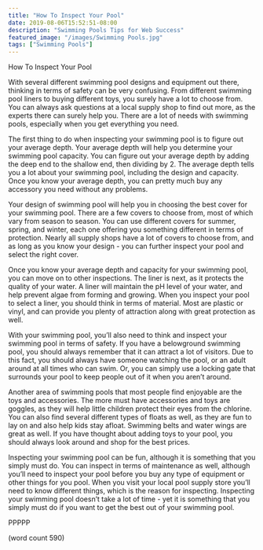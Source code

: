 ```yaml
---
title: "How To Inspect Your Pool"
date: 2019-08-06T15:52:51-08:00
description: "Swimming Pools Tips for Web Success"
featured_image: "/images/Swimming Pools.jpg"
tags: ["Swimming Pools"]
---
```


How To Inspect Your Pool

With several different swimming pool designs and equipment out there, thinking in terms of safety can be very confusing.  From different swimming pool liners to buying different toys, you surely have a lot to choose from.  You can always ask questions at a local supply shop to find out more, as the experts there can surely help you.  There are a lot of needs with swimming pools, especially when you get everything you need.

The first thing to do when inspecting your swimming pool is to figure out your average depth.  Your average depth will help you determine your swimming pool capacity.  You can figure out your average depth by adding the deep end to the shallow end, then dividing by 2.  The average depth tells you a lot about your swimming pool, including the design and capacity.  Once you know your average depth, you can pretty much buy any accessory you need without any problems.

Your design of swimming pool will help you in choosing the best cover for your swimming pool.  There are a few covers to choose from, most of which vary from season to season.  You can use different covers for summer, spring, and winter, each one offering you something different in terms of protection.  Nearly all supply shops have a lot of covers to choose from, and as long as you know your design - you can further inspect your pool and select the right cover.

Once you know your average depth and capacity for your swimming pool, you can move on to other inspections.  The liner is next, as it protects the quality of your water.  A liner will maintain the pH level of your water, and help prevent algae from forming and growing.  When you inspect your pool to select a liner, you should think in terms of material.  Most are plastic or vinyl, and can provide you plenty of attraction along with great protection as well.

With your swimming pool, you’ll also need to think and inspect your swimming pool in terms of safety.  If you have a belowground swimming pool, you should always remember that it can attract a lot of visitors.  Due to this fact, you should always have someone watching the pool, or an adult around at all times who can swim.  Or, you can simply use a locking gate that surrounds your pool to keep people out of it when you aren’t around.

Another area of swimming pools that most people find enjoyable are the toys and accessories.  The more must have accessories and toys are goggles, as they will help little children protect their eyes from the chlorine.  You can also find several different types of floats as well, as they are fun to lay on and also help kids stay afloat.  Swimming belts and water wings are great as well.  If you have thought about adding toys to your pool, you should always look around and shop for the best prices.

Inspecting your swimming pool can be fun, although it is something that you simply must do.  You can inspect in terms of maintenance as well, although you’ll need to inspect your pool before you buy any type of equipment or other things for you pool.  When you visit your local pool supply store you’ll need to know different things, which is the reason for inspecting.  Inspecting your swimming pool doesn’t take a lot of time - yet it is something that you simply must do if you want to get the best out of your swimming pool.

PPPPP

(word count 590)
